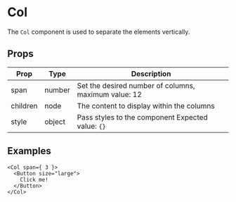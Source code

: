# Col

The `Col` component is used to separate the elements vertically.

## Props

| Prop | Type | Description |
| ---- | ---- | ----------- |
| span | number | Set the desired number of columns, maximum value: 12 |
| children | node | The content to display within the columns |
| style | object | Pass styles to the component Expected value: `{}` |

## Examples

```
<Col span={ 3 }>
  <Button size="large">
    Click me!
  </Button>
</Col>
```
